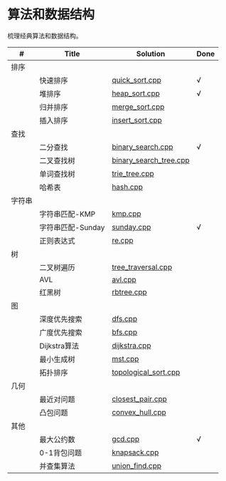 # 算法和数据结构

梳理经典算法和数据结构。

| # | Title   | Solution | Done |
|---| -----   | -------- | --- |
| 排序 |
|  | 快速排序 | [quick_sort.cpp](./quick_sort.cpp) | √ |
|  | 堆排序   | [heap_sort.cpp](./heap_sort.cpp) | √ |
|  | 归并排序 | [merge_sort.cpp](./merge_sort.cpp)|
|  | 插入排序 | [insert_sort.cpp](./insert_sort.cpp)|
| 查找 |
|  | 二分查找 | [binary_search.cpp](./binary_search.cpp) | √ |
|  | 二叉查找树 | [binary_search_tree.cpp](./binary_search_tree.cpp)|
|  | 单词查找树 | [trie_tree.cpp](./trie_tree.cpp)|
|  | 哈希表 | [hash.cpp](hash.cpp)|
| 字符串 |
|  | 字符串匹配-KMP | [kmp.cpp](./kmp.cpp)|
|  | 字符串匹配-Sunday| [sunday.cpp](./sunday.cpp)| √ |
|  | 正则表达式 | [re.cpp](./re.cpp)|
| 树 |
|  | 二叉树遍历 | [tree_traversal.cpp](./tree_traversal.cpp)|
|  | AVL | [avl.cpp](./avl.cpp)|
|   | 红黑树 | [rbtree.cpp](./rbtree.cpp)|
| 图 |
|  | 深度优先搜索 | [dfs.cpp](./dfs.cpp)|
|  | 广度优先搜索 | [bfs.cpp](./bfs.cpp)|
|  | Dijkstra算法 | [dijkstra.cpp](./dijkstra.cpp)|
|  | 最小生成树 | [mst.cpp](./mst.cpp)|
|  | 拓扑排序 | [topological_sort.cpp](./topological_sort.cpp)|
| 几何 |
|  | 最近对问题 | [closest_pair.cpp](./closest_pair.cpp)|
|  | 凸包问题 | [convex_hull.cpp](./convex_hull.cpp)|
| 其他 |
|  | 最大公约数| [gcd.cpp](./gcd.cpp)| √ |
|  | 0-1背包问题 | [knapsack.cpp](./knapsack.cpp)|
|  | 并查集算法 | [union_find.cpp](union_find.cpp)|